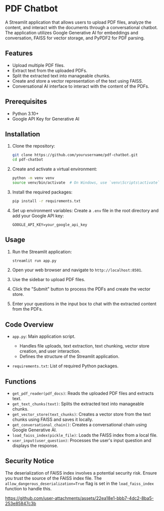 # PDF Chatbot

A Streamlit application that allows users to upload PDF files, analyze the content, and interact with the documents through a conversational chatbot. The application utilizes Google Generative AI for embeddings and conversation, FAISS for vector storage, and PyPDF2 for PDF parsing.

## Features

- Upload multiple PDF files.
- Extract text from the uploaded PDFs.
- Split the extracted text into manageable chunks.
- Create and store a vector representation of the text using FAISS.
- Conversational AI interface to interact with the content of the PDFs.

## Prerequisites

- Python 3.10+
- Google API Key for Generative AI

## Installation

1. Clone the repository:
    ```bash
    git clone https://github.com/yourusername/pdf-chatbot.git
    cd pdf-chatbot
    ```

2. Create and activate a virtual environment:
    ```bash
    python -m venv venv
    source venv/bin/activate  # On Windows, use `venv\Scripts\activate`
    ```

3. Install the required packages:
    ```bash
    pip install -r requirements.txt
    ```

4. Set up environment variables:
    Create a `.env` file in the root directory and add your Google API key:
    ```plaintext
    GOOGLE_API_KEY=your_google_api_key
    ```

## Usage

1. Run the Streamlit application:
    ```bash
    streamlit run app.py
    ```

2. Open your web browser and navigate to `http://localhost:8501`.

3. Use the sidebar to upload PDF files.

4. Click the "Submit" button to process the PDFs and create the vector store.

5. Enter your questions in the input box to chat with the extracted content from the PDFs.

## Code Overview

- `app.py`: Main application script.
    - Handles file uploads, text extraction, text chunking, vector store creation, and user interaction.
    - Defines the structure of the Streamlit application.
  
- `requirements.txt`: List of required Python packages.

## Functions

- `get_pdf_reader(pdf_docs)`: Reads the uploaded PDF files and extracts text.
- `get_text_chunks(text)`: Splits the extracted text into manageable chunks.
- `get_vector_store(text_chunks)`: Creates a vector store from the text chunks using FAISS and saves it locally.
- `get_conversational_chain()`: Creates a conversational chain using Google Generative AI.
- `load_faiss_index(pickle_file)`: Loads the FAISS index from a local file.
- `user_input(user_question)`: Processes the user's input question and displays the response.

## Security Notice

The deserialization of FAISS index involves a potential security risk. Ensure you trust the source of the FAISS index file. The `allow_dangerous_deserialization=True` flag is set in the `load_faiss_index` function to handle this.



https://github.com/user-attachments/assets/22ea18e1-bbb7-4dc2-8ba5-253e85847c3b


